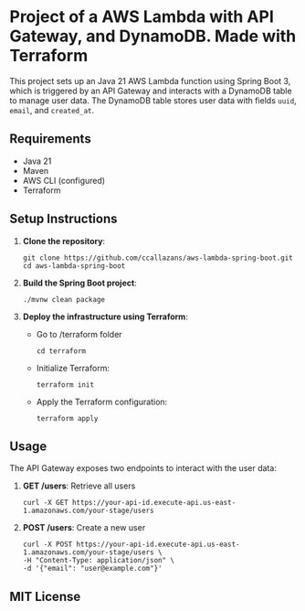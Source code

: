 # Project of a AWS Lambda with API Gateway, and DynamoDB. Made with Terraform

This project sets up an Java 21 AWS Lambda function using Spring Boot 3, which is triggered by an API Gateway and interacts with a DynamoDB table to manage user data. The DynamoDB table stores user data with fields `uuid`, `email`, and `created_at`.

## Requirements

- Java 21
- Maven
- AWS CLI (configured)
- Terraform

## Setup Instructions

1. **Clone the repository**:
    ```
    git clone https://github.com/ccallazans/aws-lambda-spring-boot.git
    cd aws-lambda-spring-boot
    ```

2. **Build the Spring Boot project**:
    ```
    ./mvnw clean package
    ```

3. **Deploy the infrastructure using Terraform**:
    - Go to /terraform folder
      ```
      cd terraform
      ```
    - Initialize Terraform:
        ```
        terraform init
        ```
    - Apply the Terraform configuration:
        ```
        terraform apply
        ```
## Usage

The API Gateway exposes two endpoints to interact with the user data:

1. **GET /users**: Retrieve all users
    ```
    curl -X GET https://your-api-id.execute-api.us-east-1.amazonaws.com/your-stage/users
    ```

2. **POST /users**: Create a new user
    ```
    curl -X POST https://your-api-id.execute-api.us-east-1.amazonaws.com/your-stage/users \
    -H "Content-Type: application/json" \
    -d '{"email": "user@example.com"}'
    ```

## MIT License

